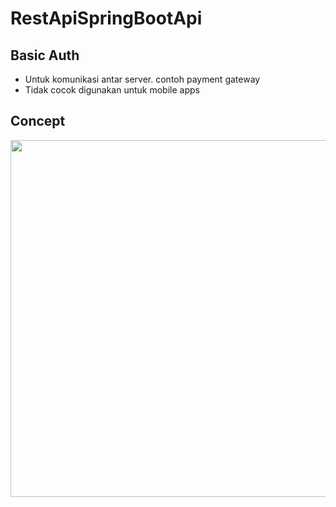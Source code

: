 # RestApiSpringBootApi
## Basic Auth
- Untuk komunikasi antar server. contoh payment gateway
- Tidak cocok digunakan untuk mobile apps

## Concept
<img src="https://user-images.githubusercontent.com/58913447/177142592-5adb3633-f261-4242-ad91-cd0e4f447e75.png" width="700" height="571"/>

